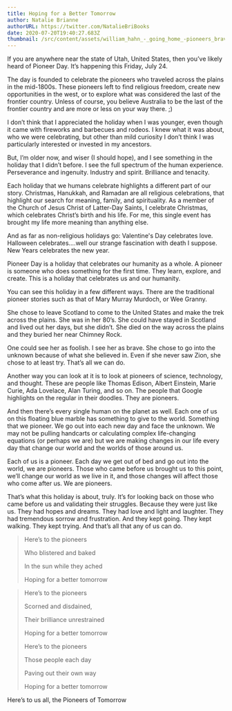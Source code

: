 ```yaml
---
title: Hoping for a Better Tomorrow
author: Natalie Brianne
authorURL: https://twitter.com/NatalieBriBooks
date: 2020-07-20T19:40:27.683Z
thumbnail: /src/content/assets/william_hahn_-_going_home_-pioneers_braving_a_storm-.jpg
---
```

If you are anywhere near the state of Utah, United States, then you’ve likely heard of Pioneer Day. It’s happening this Friday, July 24. 

The day is founded to celebrate the pioneers who traveled across the plains in the mid-1800s. These pioneers left to find religious freedom, create new opportunities in the west, or to explore what was considered the last of the frontier country. Unless of course, you believe Australia to be the last of the frontier country and are more or less on your way there. ;)

I don’t think that I appreciated the holiday when I was younger, even though it came with fireworks and barbecues and rodeos. I knew what it was about, who we were celebrating, but other than mild curiosity I don’t think I was particularly interested or invested in my ancestors. 

But, I’m older now, and wiser (I should hope), and I see something in the holiday that I didn’t before. I see the full spectrum of the human experience. Perseverance and ingenuity. Industry and spirit. Brilliance and tenacity. 

Each holiday that we humans celebrate highlights a different part of our story. Christmas, Hanukkah, and Ramadan are all religious celebrations, that highlight our search for meaning, family, and spirituality. As a member of the Church of Jesus Christ of Latter-Day Saints, I celebrate Christmas, which celebrates Christ’s birth and his life. For me, this single event has brought my life more meaning than anything else. 

And as far as non-religious holidays go: Valentine's Day celebrates love. Halloween celebrates….well our strange fascination with death I suppose. New Years celebrates the new year. 

Pioneer Day is a holiday that celebrates our humanity as a whole. A pioneer is someone who does something for the first time. They learn, explore, and create. This is a holiday that celebrates us and our humanity. 

You can see this holiday in a few different ways. There are the traditional pioneer stories such as that of Mary Murray Murdoch, or Wee Granny.

She chose to leave Scotland to come to the United States and make the trek across the plains. She was in her 80’s. She could have stayed in Scotland and lived out her days, but she didn’t. She died on the way across the plains and they buried her near Chimney Rock.

One could see her as foolish. I see her as brave. She chose to go into the unknown because of what she believed in. Even if she never saw Zion, she chose to at least try. That’s all we can do. 

Another way you can look at it is to look at pioneers of science, technology, and thought. These are people like Thomas Edison, Albert Einstein, Marie Curie, Ada Lovelace, Alan Turing, and so on. The people that Google highlights on the regular in their doodles. They are pioneers. 

And then there’s every single human on the planet as well. Each one of us on this floating blue marble has something to give to the world. Something that we pioneer. We go out into each new day and face the unknown. We may not be pulling handcarts or calculating complex life-changing equations (or perhaps we are) but we are making changes in our life every day that change our world and the worlds of those around us. 

Each of us is a pioneer. Each day we get out of bed and go out into the world, we are pioneers. Those who came before us brought us to this point, we’ll change our world as we live in it, and those changes will affect those who come after us. We are pioneers. 

That’s what this holiday is about, truly. It’s for looking back on those who came before us and validating their struggles. Because they were just like us. They had hopes and dreams. They had love and light and laughter. They had tremendous sorrow and frustration. And they kept going. They kept walking. They kept trying. And that’s all that any of us can do. 

> Here’s to the pioneers 
>
> Who blistered and baked
>
>
> In the sun while they ached
>
>
> Hoping for a better tomorrow





> Here’s to the pioneers 
>
> Scorned and disdained,
>
>
> Their brilliance unrestrained 
>
>
> Hoping for a better tomorrow 
>
> Here’s to the pioneers 
>
> Those people each day
>
>
> Paving out their own way
>
>
> Hoping for a better tomorrow

Here’s to us all, the Pioneers of Tomorrow